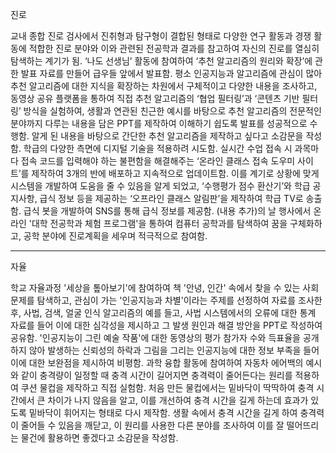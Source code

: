 진로

교내 종합 진로 검사에서 진취형과 탐구형이 결합된 형태로 다양한 연구 활동과 경쟁 활동에 적합한 진로 분야와 이와 관련된 전공학과 결과를 참고하여 자신의 진로를 열심히 탐색하는 계기가 됨. ‘나도 선생님’ 활동에 참여하여 ‘추천 알고리즘의 원리와 확장’에 관한 발표 자료를 만들어 급우들 앞에서 발표함. 평소 인공지능과 알고리즘에 관심이 많아 추천 알고리즘에 대한 지식을 확장하는 차원에서 구체적이고 다양한 내용을 조사하고, 동영상 공유 플랫폼을 통하여 직접 추천 알고리즘의 ‘협업 필터링’과 ‘콘텐츠 기반 필터링’ 방식을 실험하여, 생활과 연관된 친근한 예시를 바탕으로 추천 알고리즘의 전문적인 분야까지 다루는 내용을 담은 PPT를 제작하여 이해하기 쉽도록 발표를 성공적으로 수행함. 알게 된 내용을 바탕으로 간단한 추천 알고리즘을 제작하고 싶다고 소감문을 작성함. 학급의 다양한 측면에 디지털 기술을 적용하려 시도함. 실시간 수업 접속 시 과목마다 접속 코드를 입력해야 하는 불편함을 해결해주는 ‘온라인 클래스 접속 도우미 사이트’를 제작하여 3개의 반에 배포하고 지속적으로 업데이트함. 이를 계기로 상황에 맞게 시스템을 개발하여 도움을 줄 수 있음을 알게 되었고, ‘수행평가 점수 환산기’와 학급 공지사항, 급식 정보 등을 제공하는 ‘오프라인 클래스 알림판’을 제작하여 학급 TV로 송출함. 급식 봇을 개발하여 SNS를 통해 급식 정보를 제공함. (내용 추가)의 날 행사에서 온라인 '대학 전공학과 체험 프로그램'을 통하여 컴퓨터 공학과를 탐색하여 꿈을 구체화하고, 공학 분야에 진로계획을 세우며 적극적으로 참여함.

--------


자율

학교 자율과정 '세상을 톺아보기'에 참여하여 책 '안녕, 인간' 속에서 찾을 수 있는 사회 문제를 탐색하고, 관심이 가는 '인공지능과 차별'이라는 주제를 선정하여 자료를 조사한 후, 사법, 검색, 얼굴 인식 알고리즘의 예를 들고, 사법 시스템에서의 오류에 대한 통계 자료를 들어 이에 대한 심각성을 제시하고 그 발생 원인과 해결 방안을 PPT로 작성하여 공유함. '인공지능이 그린 예술 작품'에 대한 동영상의 평가 참가자 수와 득표율을 공개하지 않아 발생하는 신뢰성의 하락과 그림을 그리는 인공지능에 대한 정보 부족을 들어 이에 대한 보완점을 제시하여 비평함. 과학 융합 활동에 참여하여 자동차 에어백의 예시와 같이 충격량이 일정할 때 충격 시간이 길어지면 충격력이 줄어든다는 원리를 적용하여 쿠션 물컵을 제작하고 직접 실험함. 처음 만든 물컵에서는 밑바닥이 딱딱하여 충격 시간에서 큰 차이가 나지 않음을 알고, 이를 개선하여 충격 시간을 길게 하는데 효과가 있도록 밑바닥이 휘어지는 형태로 다시 제작함. 생활 속에서 충격 시간을 길게 하여 충격력이 줄어들 수 있음을 깨닫고, 이 원리를 사용한 다른 분야를 조사하여 이를 잘 떨어뜨리는 물건에 활용하면 좋겠다고 소감문을 작성함.


